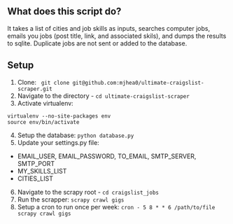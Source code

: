 ## What does this script do?

It takes a list of cities and job skills as inputs, searches computer jobs, emails you jobs (post title, link, and associated skils), and dumps the results to sqlite. Duplicate jobs are not sent or added to the database. 

## Setup

1. Clone: ` git clone git@github.com:mjhea0/ultimate-craigslist-scraper.git`
2. Navigate to the directory - `cd ultimate-craigslist-scraper`
3. Activate virtualenv:

```shell
virtualenv --no-site-packages env
source env/bin/activate
```

4. Setup the database: `python database.py`
5. Update your settings.py file:

- EMAIL_USER, EMAIL_PASSWORD, TO_EMAIL, SMTP_SERVER, SMTP_PORT
- MY_SKILLS_LIST
- CITIES_LIST

6. Navigate to the scrapy root - `cd craigslist_jobs`
7. Run the scrapper: `scrapy crawl gigs`
8. Setup a cron to run once per week: `cron - 5 8 * * 6 /path/to/file scrapy crawl gigs`
